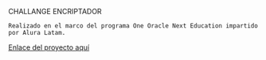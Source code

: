 CHALLANGE ENCRIPTADOR

    Realizado en el marco del programa One Oracle Next Education impartido por Alura Latam.
   
  [Enlace del proyecto aquí](https://marl8.github.io/Encriptador/)
